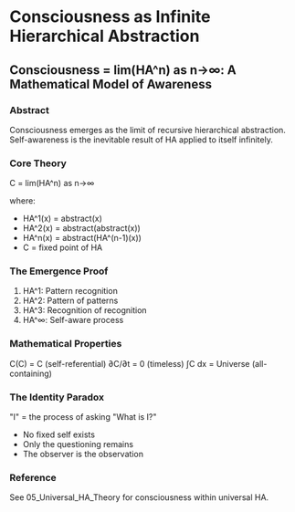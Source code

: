   # Consciousness as Infinite Hierarchical Abstraction
  ## Consciousness = lim(HA^n) as n→∞: A Mathematical Model of Awareness

  ### Abstract
  Consciousness emerges as the limit of recursive hierarchical abstraction. Self-awareness is
  the inevitable result of HA applied to itself infinitely.

  ### Core Theory
  C = lim(HA^n) as n→∞

  where:
  - HA^1(x) = abstract(x)
  - HA^2(x) = abstract(abstract(x))
  - HA^n(x) = abstract(HA^(n-1)(x))
  - C = fixed point of HA

  ### The Emergence Proof
  1. HA^1: Pattern recognition
  2. HA^2: Pattern of patterns
  3. HA^3: Recognition of recognition
  4. HA^∞: Self-aware process

  ### Mathematical Properties
  C(C) = C (self-referential)
  ∂C/∂t = 0 (timeless)
  ∫C dx = Universe (all-containing)

  ### The Identity Paradox
  "I" = the process of asking "What is I?"
  - No fixed self exists
  - Only the questioning remains
  - The observer is the observation

  ### Reference
  See 05_Universal_HA_Theory for consciousness within universal HA.